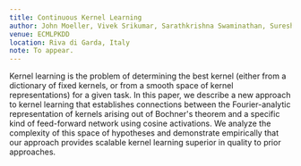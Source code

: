 ```yaml
---
title: Continuous Kernel Learning
author: John Moeller, Vivek Srikumar, Sarathkrishna Swaminathan, Suresh Venkatasubramanian, and Dustin Webb
venue: ECMLPKDD
location: Riva di Garda, Italy
note: To appear.
---
```


Kernel learning is the problem of determining the best kernel (either from a dictionary of fixed kernels, or from a smooth space of kernel representations) for a given task.
In this paper, we describe a new approach to kernel learning that establishes connections between the Fourier-analytic representation of kernels arising out of Bochner\'s theorem and a specific kind of feed-forward network using cosine activations.
We analyze the complexity of this space of hypotheses and demonstrate empirically that our approach provides scalable kernel learning superior in quality to prior approaches.
